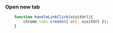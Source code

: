 ### Open new tab
```js
    function handleLinkClick(visitUrl){
        chrome.tabs.create({ url: visitUrl });
    }
```

